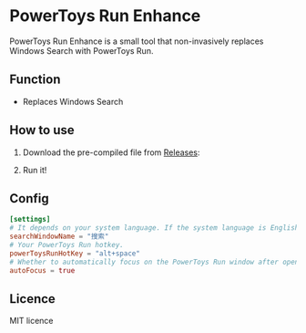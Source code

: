 # PowerToys Run Enhance

PowerToys Run Enhance is a small tool that non-invasively replaces Windows Search with PowerToys Run.

## Function

- Replaces Windows Search

## How to use

1. Download the pre-compiled file from [Releases](https://github.com/Illustar0/PowerToysRunEnhance/releases):

2. Run it!

## Config

```toml
[settings]
# It depends on your system language. If the system language is English, then it should be ‘Search’.
searchWindowName = "搜索"
# Your PowerToys Run hotkey.
powerToysRunHotKey = "alt+space"
# Whether to automatically focus on the PowerToys Run window after opening it.
autoFocus = true
```

## Licence
MIT licence

